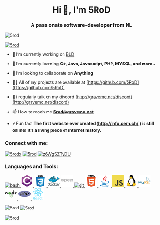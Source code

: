 <h1 align="center">Hi 👋, I'm 5RoD</h1>
<h3 align="center">A passionate software-developer from NL</h3>

<p align="left"> <img src="https://komarev.com/ghpvc/?username=5rod&label=Profile%20views&color=5686a4&style=plastic" alt="5rod" /> </p>

<p align="left"> <a href="https://github.com/ryo-ma/github-profile-trophy"><img src="https://github-profile-trophy.vercel.app/?username=5rod" alt="5rod" /></a> </p>

- 🔭 I’m currently working on [BLD](https://github.com/5RoD/BLD)

- 🌱 I’m currently learning **C#, Java, Javascript, PHP, MYSQL, and more..**

- 👯 I’m looking to collaborate on **Anything**

- 👨‍💻 All of my projects are available at [https://github.com/5RoD](https://github.com/5RoD)

- 📝 I regularly talk on my discord [http://gravemc.net/discord](http://gravemc.net/discord)

- 📫 How to reach me **5rod@gravemc.net**

- ⚡ Fun fact **The first website ever created (http://info.cern.ch/ ) is still online! It’s a living piece of internet history.**

<h3 align="left">Connect with me:</h3>
<p align="left">
<a href="https://instagram.com/5rodx" target="blank"><img align="center" src="https://raw.githubusercontent.com/rahuldkjain/github-profile-readme-generator/master/src/images/icons/Social/instagram.svg" alt="5rodx" height="30" width="40" /></a>
<a href="https://www.youtube.com/c/5rod" target="blank"><img align="center" src="https://raw.githubusercontent.com/rahuldkjain/github-profile-readme-generator/master/src/images/icons/Social/youtube.svg" alt="5rod" height="30" width="40" /></a>
<a href="https://discord.gg/z6WgSZTyDU" target="blank"><img align="center" src="https://raw.githubusercontent.com/rahuldkjain/github-profile-readme-generator/master/src/images/icons/Social/discord.svg" alt="z6WgSZTyDU" height="30" width="40" /></a>
</p>

<h3 align="left">Languages and Tools:</h3>
<p align="left"> <a href="https://www.gnu.org/software/bash/" target="_blank" rel="noreferrer"> <img src="https://www.vectorlogo.zone/logos/gnu_bash/gnu_bash-icon.svg" alt="bash" width="40" height="40"/> </a> <a href="https://www.w3schools.com/cs/" target="_blank" rel="noreferrer"> <img src="https://raw.githubusercontent.com/devicons/devicon/master/icons/csharp/csharp-original.svg" alt="csharp" width="40" height="40"/> </a> <a href="https://www.w3schools.com/css/" target="_blank" rel="noreferrer"> <img src="https://raw.githubusercontent.com/devicons/devicon/master/icons/css3/css3-original-wordmark.svg" alt="css3" width="40" height="40"/> </a> <a href="https://www.docker.com/" target="_blank" rel="noreferrer"> <img src="https://raw.githubusercontent.com/devicons/devicon/master/icons/docker/docker-original-wordmark.svg" alt="docker" width="40" height="40"/> </a> <a href="https://expressjs.com" target="_blank" rel="noreferrer"> <img src="https://raw.githubusercontent.com/devicons/devicon/master/icons/express/express-original-wordmark.svg" alt="express" width="40" height="40"/> </a> <a href="https://git-scm.com/" target="_blank" rel="noreferrer"> <img src="https://www.vectorlogo.zone/logos/git-scm/git-scm-icon.svg" alt="git" width="40" height="40"/> </a> <a href="https://www.w3.org/html/" target="_blank" rel="noreferrer"> <img src="https://raw.githubusercontent.com/devicons/devicon/master/icons/html5/html5-original-wordmark.svg" alt="html5" width="40" height="40"/> </a> <a href="https://www.java.com" target="_blank" rel="noreferrer"> <img src="https://raw.githubusercontent.com/devicons/devicon/master/icons/java/java-original.svg" alt="java" width="40" height="40"/> </a> <a href="https://developer.mozilla.org/en-US/docs/Web/JavaScript" target="_blank" rel="noreferrer"> <img src="https://raw.githubusercontent.com/devicons/devicon/master/icons/javascript/javascript-original.svg" alt="javascript" width="40" height="40"/> </a> <a href="https://www.linux.org/" target="_blank" rel="noreferrer"> <img src="https://raw.githubusercontent.com/devicons/devicon/master/icons/linux/linux-original.svg" alt="linux" width="40" height="40"/> </a> <a href="https://www.mysql.com/" target="_blank" rel="noreferrer"> <img src="https://raw.githubusercontent.com/devicons/devicon/master/icons/mysql/mysql-original-wordmark.svg" alt="mysql" width="40" height="40"/> </a> <a href="https://nodejs.org" target="_blank" rel="noreferrer"> <img src="https://raw.githubusercontent.com/devicons/devicon/master/icons/nodejs/nodejs-original-wordmark.svg" alt="nodejs" width="40" height="40"/> </a> <a href="https://www.php.net" target="_blank" rel="noreferrer"> <img src="https://raw.githubusercontent.com/devicons/devicon/master/icons/php/php-original.svg" alt="php" width="40" height="40"/> </a> <a href="https://reactjs.org/" target="_blank" rel="noreferrer"> <img src="https://raw.githubusercontent.com/devicons/devicon/master/icons/react/react-original-wordmark.svg" alt="react" width="40" height="40"/> </a> </p>

<p><img align="left" src="https://github-readme-stats.vercel.app/api/top-langs?username=5rod&show_icons=true&theme=dark&locale=en&layout=compact" alt="5rod" /></p>

<p>&nbsp;<img align="center" src="https://github-readme-stats.vercel.app/api?username=5rod&show_icons=true&theme=dark&locale=en" alt="5rod" /></p>

<p><img align="center" src="https://github-readme-streak-stats.herokuapp.com/?user=5rod&theme=dark" alt="5rod" /></p>
